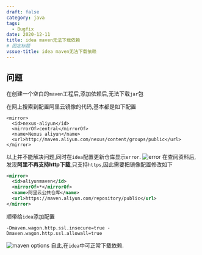 ```yaml
---
draft: false
category: java
tags:
  - Bugfix
date: 2020-12-11
title: idea maven无法下载依赖
# 固定标题
vssue-title: idea maven无法下载依赖
---
```

## 问题
在创建一个空白的`maven`工程后,添加依赖后,无法下载`jar`包

在网上搜索到配置阿里云镜像的代码,基本都是如下配置
```xml{5}
<mirror>
  <id>nexus-aliyun</id>
  <mirrorOf>central</mirrorOf>
  <name>Nexus aliyun</name>
  <url>http://maven.aliyun.com/nexus/content/groups/public</url>
</mirror>
```
以上并不能解决问题,同时在`idea`配置更新仓库显示`error`.
![error](~@img/java/2020-12-11-maven01.png)
在查阅资料后,发现**阿里不再支持http下载**,只支持`https`,因此需要把镜像配置修改如下
```xml
<mirror>
  <id>aliyunmaven</id>
  <mirrorOf>*</mirrorOf>
  <name>阿里云公共仓库</name>
  <url>https://maven.aliyun.com/repository/public</url>
</mirror>
```
顺带给`idea`添加配置
```
-Dmaven.wagon.http.ssl.insecure=true -Dmaven.wagon.http.ssl.allowall=true
```
![maven options](~@img/java/2020-12-11-maven02.png)
自此,在`idea`中可正常下载依赖.